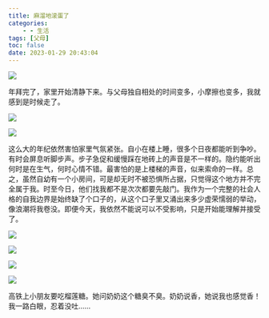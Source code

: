 ```yaml
---
title: 麻溜地滚蛋了
categories:
    - - 生活
tags: [父母]
toc: false
date: 2023-01-29 20:43:04
---
```


![](https://mdreame-1315121834.cos.ap-hongkong.myqcloud.com/markdown-img/202301292125324.JPG)

年拜完了，家里开始清静下来。与父母独自相处的时间变多，小摩擦也变多，我就感到是时候走了。

<!-- more -->

![](https://mdreame-1315121834.cos.ap-hongkong.myqcloud.com/markdown-img/202301292122009.JPG)

![](https://mdreame-1315121834.cos.ap-hongkong.myqcloud.com/markdown-img/202301292123710.JPG)

这么大的年纪依然害怕家里气氛紧张。自小在楼上睡，很多个日夜都能听到争吵。有时会屏息听脚步声。步子急促和缓慢踩在地砖上的声音是不一样的。隐约能听出何时是在生气，何时心情不错。最害怕的是上楼梯的声音，似来索命的一样。总之，虽然自幼有一个小房间，可是却无时不被恐惧所占据，只觉得这个地方并不完全属于我。时至今日，他们找我都不是次次都要先敲门。我作为一个完整的社会人格的自我边界是始终缺了个口子的，从这个口子里又涌出来多少虚荣懦弱的举动，像浪潮将我卷没。即便今天，我依然不能说可以不受影响，只是开始能理解并接受了。

![](https://mdreame-1315121834.cos.ap-hongkong.myqcloud.com/markdown-img/202301292123573.JPG)

![](https://mdreame-1315121834.cos.ap-hongkong.myqcloud.com/markdown-img/202301292125704.JPG)

![](https://mdreame-1315121834.cos.ap-hongkong.myqcloud.com/markdown-img/202301292125391.JPG)

![](https://mdreame-1315121834.cos.ap-hongkong.myqcloud.com/markdown-img/202301292126629.JPG)

高铁上小朋友要吃榴莲糖。她问奶奶这个糖臭不臭。奶奶说香，她说我也感觉香！我一路白眼，忍着没吐……
